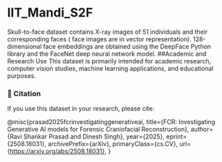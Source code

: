 # IIT_Mandi_S2F
Skull-to-face dataset contains X-ray images of 51 individuals and their corresponding faces ( face images are in vector representation). 128-dimensional face embeddings are obtained using the DeepFace Python library and the FaceNet deep neural network model.
##Academic and Research Use
This dataset is primarily intended for academic research, computer vision studies, machine learning applications, and educational purposes.
### 📖 Citation

If you use this dataset in your research, please cite:

@misc{prasad2025fcrinvestigatinggenerativeai,
      title={FCR: Investigating Generative AI models for Forensic Craniofacial Reconstruction}, 
      author={Ravi Shankar Prasad and Dinesh Singh},
      year={2025},
      eprint={2508.18031},
      archivePrefix={arXiv},
      primaryClass={cs.CV},
      url={https://arxiv.org/abs/2508.18031}, 
}
